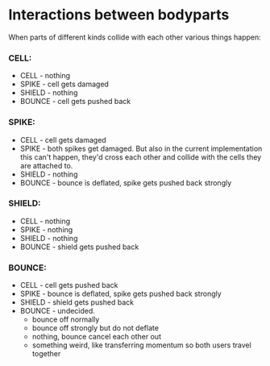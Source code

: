 # Interactions between bodyparts

When parts of different kinds collide with each other various things happen:

### CELL:
- CELL - nothing
- SPIKE - cell gets damaged
- SHIELD - nothing
- BOUNCE - cell gets pushed back

### SPIKE:
- CELL - cell gets damaged
- SPIKE - both spikes get damaged. 
  But also in the current implementation this can't happen, they'd cross
  each other and collide with the cells they are attached to.
- SHIELD - nothing
- BOUNCE - bounce is deflated, spike gets pushed back strongly

### SHIELD:
- CELL - nothing
- SPIKE - nothing
- SHIELD - nothing
- BOUNCE - shield gets pushed back

### BOUNCE:
- CELL - cell gets pushed back
- SPIKE - bounce is deflated, spike gets pushed back strongly
- SHIELD - shield gets pushed back
- BOUNCE - undecided.
  - bounce off normally
  - bounce off strongly but do not deflate
  - nothing, bounce cancel each other out
  - something weird, like transferring momentum so both users travel together

